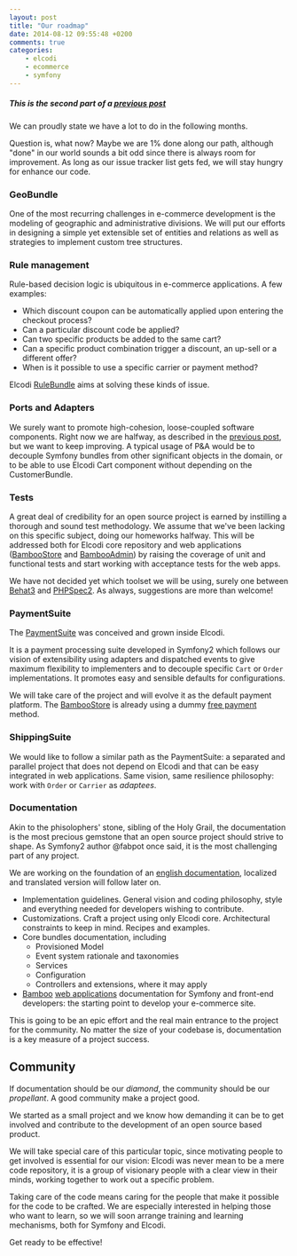 ```yaml
---
layout: post
title: "Our roadmap"
date: 2014-08-12 09:55:48 +0200
comments: true
categories:
    - elcodi
    - ecommerce
    - symfony
---
```


##### This is the second part of a [previous post](/blog/2014/08/11/a-short-break-for-meditation/)

We can proudly state we have a lot to do in the following months.

Question is, what now? Maybe we are 1% done along our path, although "done" in our world sounds a bit odd since there is always room for improvement.
As long as our issue tracker list gets fed, we will stay hungry for enhance our code. 

### GeoBundle

One of the most recurring challenges in e-commerce development is the modeling of geographic and administrative divisions. We will put our efforts in designing a simple yet extensible set of entities and relations as well as strategies to implement custom tree structures.

### Rule management

Rule-based decision logic is ubiquitous in e-commerce applications. A few examples:

* Which discount coupon can be automatically applied upon entering the checkout process?
* Can a particular discount code be applied?
* Can two specific products be added to the same cart?
* Can a specific product combination trigger a discount, an up-sell or a different offer?
* When is it possible to use a specific carrier or payment method?

Elcodi [RuleBundle](https://github.com/elcodi/rulebundle) aims at solving these kinds of issue.

### Ports and Adapters

We surely want to promote high-cohesion, loose-coupled software components. Right now we are halfway, as described in the [previous post](/blog/2014/08/06/a-short-break-for-meditation/), but we want to keep improving. A typical usage of P&A would be to decouple Symfony bundles from other significant objects in the domain, or to be able to use Elcodi Cart component without depending on the CustomerBundle.

### Tests

A great deal of credibility for an open source project is earned by instilling a thorough and sound test methodology. We assume that we've been lacking on this specific subject, doing our homeworks halfway. This will be addressed both for Elcodi core repository and web applications ([BambooStore](https://github.com/elcodi/bamboo-store) and [BambooAdmin](https://github.com/elcodi/bamboo-admin)) by raising the coverage of unit and functional tests and start working with acceptance tests for the web apps.

We have not decided yet which toolset we will be using, surely one between [Behat3](http://docs.behat.org/) and [PHPSpec2](http://www.phpspec.net/). As always, suggestions are more than welcome!

### PaymentSuite

The [PaymentSuite](http://github.com/PaymentSuite) was conceived and grown inside Elcodi.

It is a payment processing suite developed in Symfony2 which follows our vision of extensibility using adapters and dispatched events to give maximum flexibility to implementers and to decouple specific `Cart` or `Order` implementations. It promotes easy and sensible defaults for configurations.

We will take care of the project and will evolve it as the default payment platform. The [BambooStore](http://bamboo.elcodi.com) is already using a dummy [free payment](https://github.com/PaymentSuite/FreePaymentBundle) method.

### ShippingSuite

We would like to follow a similar path as the PaymentSuite: a separated and parallel project that does not depend on Elcodi and that can be easy integrated in web applications. Same vision, same resilience philosophy: work with `Order` or `Carrier` as *adaptees*.

### Documentation

Akin to the phisolophers' stone, sibling of the Holy Grail, the documentation is the most precious gemstone that an open source project should strive to shape. As Symfony2 author @fabpot once said, it is the most challenging part of any project.

We are working on the foundation of an [english documentation](http://elcodi.readthedocs.org), localized and translated version will follow later on.

* Implementation guidelines. General vision and coding philosophy, style and everything needed for developers wishing to contribute.
* Customizations. Craft a project using only Elcodi core. Architectural constraints to keep in mind. Recipes and examples.
* Core bundles documentation, including
  * Provisioned Model
  * Event system rationale and taxonomies
  * Services
  * Configuration
  * Controllers and extensions, where it may apply
* [Bamboo](https://github.com/elcodi/bamboo-store) [web applications](https://github.com/elcodi/bamboo-admin) documentation for Symfony and front-end developers: the starting point to develop your e-commerce site.

This is going to be an epic effort and the real main entrance to the project for the community. No matter the size of your codebase is, documentation is a key measure of a project success.

## Community

If documentation should be our *diamond*, the community should be our *propellant*. A good community make a project good.

We started as a small project and we know how demanding it can be to get involved and contribute to the development of an open source based product.

We will take special care of this particular topic, since motivating people to get involved is essential for our vision: Elcodi was never mean to be a mere code repository, it is a group of visionary people with a clear view in their minds, working together to work out a specific problem.

Taking care of the code means caring for the people that make it possible for the code to be crafted. We are especially interested in helping those who want to learn, so we will soon arrange training and learning mechanisms, both for Symfony and Elcodi. 

Get ready to be effective!

